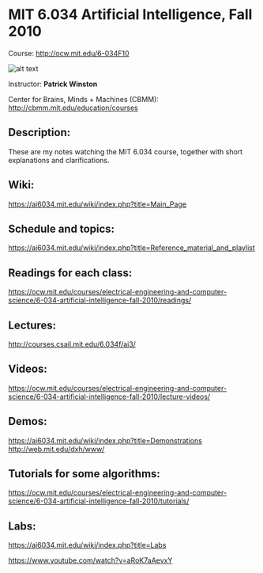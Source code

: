 # MIT 6.034 Artificial Intelligence, Fall 2010
Course: http://ocw.mit.edu/6-034F10

![alt text](https://ai6034.mit.edu/wiki/images/Phw3.jpg "Patrick Winston")

Instructor: **Patrick Winston**

Center for Brains, Minds + Machines (CBMM): http://cbmm.mit.edu/education/courses 

## Description:
These are my notes watching the MIT 6.034 course, together with short explanations and clarifications.

## Wiki:
https://ai6034.mit.edu/wiki/index.php?title=Main_Page

## Schedule and topics:
https://ai6034.mit.edu/wiki/index.php?title=Reference_material_and_playlist

## Readings for each class:
https://ocw.mit.edu/courses/electrical-engineering-and-computer-science/6-034-artificial-intelligence-fall-2010/readings/

## Lectures:
http://courses.csail.mit.edu/6.034f/ai3/

## Videos:
https://ocw.mit.edu/courses/electrical-engineering-and-computer-science/6-034-artificial-intelligence-fall-2010/lecture-videos/

## Demos:
https://ai6034.mit.edu/wiki/index.php?title=Demonstrations
http://web.mit.edu/dxh/www/

## Tutorials for some algorithms:
https://ocw.mit.edu/courses/electrical-engineering-and-computer-science/6-034-artificial-intelligence-fall-2010/tutorials/

## Labs:
https://ai6034.mit.edu/wiki/index.php?title=Labs

https://www.youtube.com/watch?v=aRoK7aAevxY
